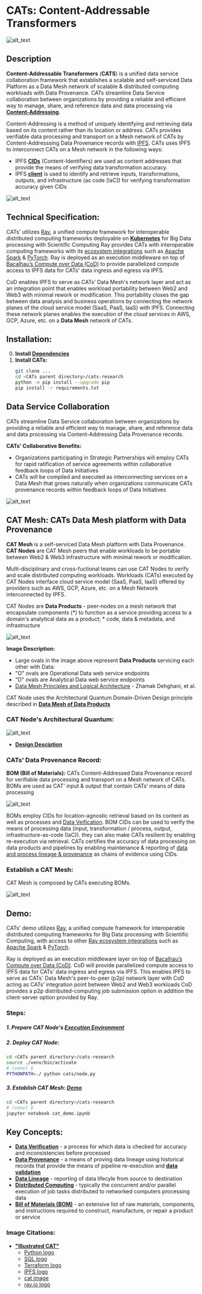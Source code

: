 # CATs: Content-Addressable Transformers
![alt_text](images/CATs_chaordic_kernel.jpeg)

## Description
**Content-Addressable Transformers** (**CATS**) is a unified data service collaboration framework that establishes a 
scalable and self-serviced Data Platform as a Data Mesh network of scalable & distributed computing workloads with Data 
Provenance. CATs streamline Data Service collaboration between organizations by providing a reliable and efficient way 
to manage, share, and reference data and data processing via 
[**Content-Addressing**](https://en.wikipedia.org/wiki/Content-addressable_storage). 

Content-Addressing is a method of 
uniquely identifying and retrieving data based on its content rather than its location or address. CATs provides 
verifiable data processing and transport on a Mesh network of CATs by Content-Addresssing Data Provenance records with 
[IPFS](https://ipfs.io/). CATs uses IPFS to interconnect CATs on a Mesh network 
in the following ways:
* IPFS **[CIDs](https://docs.ipfs.io/concepts/content-addressing/)** (Content-Identifiers) are used as content addresses 
that provide the means of verifying data transformation accuracy.
* IPFS **[client](https://docs.ipfs.io/install/command-line/#official-distributions)** is used to identify and retrieve 
inputs, transformations, outputs, and infrastructure (as code [IaC]) for verifying transformation accuracy given CIDs

![alt_text](images/cid_example.jpeg)

## Technical Specification:
CATs' utilizes [Ray](https://www.ray.io/), a unified compute framework for interoperable distributed computing 
frameworks deployable on **[Kubernetes](https://kubernetes.io/)** for Big Data processing with Scientific Computing
Ray provides CATs with interoperable computing frameworks with its 
[ecosystem integrations](https://docs.ray.io/en/latest/ray-overview/ray-libraries.html) such as 
[Apache Spark](https://spark.apache.org/) & [PyTorch](https://pytorch.org/). Ray is deployed as an execution middleware 
on top of [Bacalhau’s Compute over Data (CoD)](https://www.bacalhau.org/) to provide parallelized compute access to IPFS 
data for CATs' data ingress and egress via IPFS. 

CoD enables IPFS to serve as CATs' Data Mesh's network layer and act as an integration point that enables workload 
portability between Web2 and Web3 with minimal rework or modification. This portability closes the gap between data 
analysis and business operations by connecting the network planes of the cloud service model (SaaS, PaaS, IaaS) with 
IPFS. Connecting these network planes enables the execution of the cloud services in AWS,
GCP, Azure, etc. on a **Data Mesh** network of CATs.

## Installation:

0. **Install [Dependencies](./docs/INSTALL.md)**
1. **Install CATs:**
    ```bash
    git clone ...
    cd <CATs parent directory>/cats-research
    python -m pip install --upgrade pip
    pip install -r requirements.txt
    ```

## Data Service Collaboration
CATs streamline Data Service collaboration between organizations by providing a reliable and efficient way to manage, 
share, and reference data and data processing via Content-Addressing Data Provenance records.

**CATs' Collaborative Benefits:**
* Organizations participating in Strategic Partnerships will employ CATs for rapid ratification of service agreements 
within collaborative feedback loops of Data Initiatives
* CATs will be compiled and executed as interconnecting services on a Data Mesh that grows naturally when organizations 
communicate CATs provenance records within feedback loops of Data Initiatives

![alt_text](images/CATs_bom_ag.jpeg)

## CAT Mesh: CATs Data Mesh platform with Data Provenance
**CAT Mesh** is a self-serviced Data Mesh platform with Data Provenance. **CAT Nodes** are CAT Mesh peers that enable 
workloads to be portable between Web2 & Web3 infrastructure with minimal rework or modification.

Multi-disciplinary and cross-fuctional teams can use CAT Nodes to verify and scale distributed computing workloads. 
Workloads (CATs) executed by CAT Nodes interface cloud service model (SaaS, PaaS, IaaS) offered by providers 
such as AWS, GCP, Azure, etc. on a Mesh Network interconnected by IPFS. 

CAT Nodes are **Data Products** - peer-nodes on a mesh network that encapsulate components (*) to function as a service providing access to 
a domain's analytical data as a product; * code, data & metadata, and infrastructure

![alt_text](images/data_product_domain.jpeg)

**Image Description:** 
* Large ovals in the image above represent **Data Products** servicing each other with Data:
* "O" ovals are Operational Data web service endpoints
* "D" ovals are Analytical Data web service endpoints
* [Data Mesh Principles and Logical Architecture](https://martinfowler.com/articles/data-mesh-principles.html) - Zhamak Dehghani, et al.


CAT Node uses the Architectural Quantum Domain-Driven Design principle described in 
[**Data Mesh of Data Products**](https://martinfowler.com/articles/data-mesh-principles.html)

### CAT Node's Architectural Quantum:
![alt_text](images/CATkernel.jpeg)
* [**Design Desciption**](docs/DESIGN.md)

### CATs' Data Provenance Record:
**BOM (Bill of Materials):** 
CATs Content-Addressed Data Provenance record for verifiable data processing and transport on 
a Mesh network of CATs. BOMs are used as CAT’ input & output that contain CATs’ means of data processing

![alt_text](images/CATs_bom_activity.jpeg)

BOMs employ CIDs for location-agnostic retrieval based on its content as well as processes and 
[Data Veification](https://en.wikipedia.org/wiki/Data_verification). BOM CIDs can be used to verify the means of processing 
data (input, transformation / process, output, infrastructure-as-code (IaC)). they can also 
make CATs resilient by enabling re-execution via retrieval. CATs certifies the accuracy of data processing on data 
products and pipelines by enabling maintenance & reporting of 
[data and process lineage & provenance](https://bi-insider.com/posts/data-lineage-and-data-provenance/) as chains of 
evidence using CIDs.

### Establish a CAT Mesh:

CAT Mesh is composed by CATs executing BOMs.

![alt_text](images/CATs_bom_connect.jpeg)

## Demo:
CATs' demo utilizes [Ray](https://www.ray.io/), a unified compute framework for interoperable distributed computing 
frameworks for Big Data processing with Scientific Computing, with access to other 
[Ray ecosystem integrations](https://docs.ray.io/en/latest/ray-overview/ray-libraries.html) such as 
[Apache Spark](https://spark.apache.org/) & [PyTorch](https://pytorch.org/). 

Ray is deployed as an execution middleware layer on top of [Bacalhau’s Compute over Data (CoD)](https://www.bacalhau.org/). 
CoD will provide parallelized compute access to IPFS data for CATs' data ingress and egress via IPFS. This enables IPFS 
to serve as CATs' Data Mesh's peer-to-peer (p2p) network layer with CoD acting as CATs’ integration point between Web2 
and Web3 workloads CoD provides a p2p distributed-computing job submission option in addition the client-server option 
provided by Ray.

### Steps:
#####  1. Prepare CAT Node's [Execution Environment](./docs/ENV.md)
#####  2. Deploy CAT Node:
  ```bash
  cd <CATs parent directory>/cats-research
  source ./venv/bin/activate
  # (venv) $
  PYTHONPATH=./ python cats/node.py
  ```
#####  3. Establish CAT Mesh: [Demo](./cats_demo.ipynb)
  ```bash
  cd <CATs parent directory>/cats-research
  # (venv) $
  jupyter notebook cat_demo.ipynb
  ```

## Key Concepts:
* **[Data Verification](https://en.wikipedia.org/wiki/Data_verification)** - a process for which data is checked for 
accuracy and inconsistencies before processed
* **[Data Provenance](https://bi-insider.com/posts/data-lineage-and-data-provenance/)** - a means of proving data lineage using historical records that provide the means 
of pipeline re-execution and **[data validation](https://en.wikipedia.org/wiki/Data_validation)**
* **[Data Lineage](https://bi-insider.com/posts/data-lineage-and-data-provenance/)** - reporting of data lifecyle from source to destination
* **[Distributed Computing](https://en.wikipedia.org/wiki/Distributed_computing)** - typically the concurrent and/or 
parallel execution of job tasks distributed to networked computers processing data
* **[Bill of Materials (BOM)](https://en.wikipedia.org/wiki/Bill_of_materials)** - an extensive list of raw materials,
components, and instructions required to construct, manufacture, or repair a product or service

### Image Citations:
* **["Illustrated CAT"](https://github.com/BlockScience/cats#illustrated-cat)**
  * [Python logo](https://tse4.mm.bing.net/th?id=OIP.ubux1yLT726_fVc3A7WSXgHaHa&pid=Api)
  * [SQL logo](https://cdn3.iconfinder.com/data/icons/dompicon-glyph-file-format-2/256/file-sql-format-type-128.png)
  * [Terraform logo](https://tse2.mm.bing.net/th?id=OIP.1gAEVon2RF5oko4iWCfftgHaHO&pid=Api)
  * [IPFS logo](https://tse1.mm.bing.net/th?id=OIP.BRyW5Tdm5_6VQxCsGr_sQAHaHa&pid=Api)
  * [cat image](https://tse1.mm.bing.net/th?id=OIP.xS_itpeyTImMcrcQ_YNsfQHaIu&pid=Api)
  * [ray.io logo](https://open-datastudio.io/_images/ray-logo.png)
  
